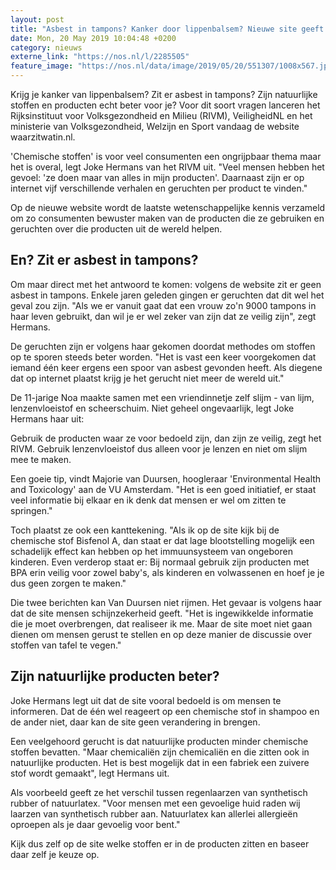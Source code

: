 ```yaml
---
layout: post
title: "Asbest in tampons? Kanker door lippenbalsem? Nieuwe site geeft antwoord"
date: Mon, 20 May 2019 10:04:48 +0200
category: nieuws
externe_link: "https://nos.nl/l/2285505"
feature_image: "https://nos.nl/data/image/2019/05/20/551307/1008x567.jpg"
---
```


<p>Krijg je kanker van lippenbalsem? Zit er asbest in tampons? Zijn natuurlijke stoffen en producten echt beter voor je? Voor dit soort vragen lanceren het Rijksinstituut voor Volksgezondheid en Milieu (RIVM), VeiligheidNL en het ministerie van Volksgezondheid, Welzijn en Sport vandaag de website waarzitwatin.nl.</p>
<p>'Chemische stoffen' is voor veel consumenten een ongrijpbaar thema maar het is overal, legt Joke Hermans van het RIVM uit. "Veel mensen hebben het gevoel: 'ze doen maar van alles in mijn producten'. Daarnaast zijn er op internet vijf verschillende verhalen en geruchten per product te vinden."</p>
<p>Op de nieuwe website wordt de laatste wetenschappelijke kennis verzameld om zo consumenten bewuster maken van de producten die ze gebruiken en geruchten over die producten uit de wereld helpen.</p>
<h2>En? Zit er asbest in tampons?</h2>
<p>Om maar direct met het antwoord te komen: volgens de website zit er geen asbest in tampons. Enkele jaren geleden gingen er geruchten dat dit wel het geval zou zijn. "Als we er vanuit gaat dat een vrouw zo'n 9000 tampons in haar leven gebruikt, dan wil je er wel zeker van zijn dat ze veilig zijn", zegt Hermans.</p>
<p>De geruchten zijn er volgens haar gekomen doordat methodes om stoffen op te sporen steeds beter worden. "Het is vast een keer voorgekomen dat iemand één keer ergens een spoor van asbest gevonden heeft. Als diegene dat op internet plaatst krijg je het gerucht niet meer de wereld uit."</p>
<p>De 11-jarige Noa maakte samen met een vriendinnetje zelf slijm - van lijm, lenzenvloeistof en scheerschuim. Niet geheel ongevaarlijk, legt Joke Hermans haar uit:</p>
<p>Gebruik de producten waar ze voor bedoeld zijn, dan zijn ze veilig, zegt het RIVM. Gebruik lenzenvloeistof dus alleen voor je lenzen en niet om slijm mee te maken.</p>
<p>Een goeie tip, vindt Majorie van Duursen, hoogleraar 'Environmental Health and Toxicology' aan de VU Amsterdam. "Het is een goed initiatief, er staat veel informatie bij elkaar en ik denk dat mensen er wel om zitten te springen."</p>
<p>Toch plaatst ze ook een kanttekening. "Als ik op de site kijk bij de chemische stof Bisfenol A, dan staat er dat lage blootstelling mogelijk een schadelijk effect kan hebben op het immuunsysteem van ongeboren kinderen. Even verderop staat er: Bij normaal gebruik zijn producten met BPA erin veilig voor zowel baby's, als kinderen en volwassenen en hoef je je dus geen zorgen te maken."</p>
<p>Die twee berichten kan Van Duursen niet rijmen. Het gevaar is volgens haar dat de site mensen schijnzekerheid geeft. "Het is ingewikkelde informatie die je moet overbrengen, dat realiseer ik me. Maar de site moet niet gaan dienen om mensen gerust te stellen en op deze manier de discussie over stoffen van tafel te vegen."</p>
<h2>Zijn natuurlijke producten beter?</h2>
<p>Joke Hermans legt uit dat de site vooral bedoeld is om mensen te informeren. Dat de één wel reageert op een chemische stof in shampoo en de ander niet, daar kan de site geen verandering in brengen.</p>
<p>Een veelgehoord gerucht is dat natuurlijke producten minder chemische stoffen bevatten. "Maar chemicaliën zijn chemicaliën en die zitten ook in natuurlijke producten. Het is best mogelijk dat in een fabriek een zuivere stof wordt gemaakt", legt Hermans uit.</p>
<p>Als voorbeeld geeft ze het verschil tussen regenlaarzen van synthetisch rubber of natuurlatex. "Voor mensen met een gevoelige huid raden wij laarzen van synthetisch rubber aan. Natuurlatex kan allerlei allergieën oproepen als je daar gevoelig voor bent."</p>
<p>Kijk dus zelf op de site welke stoffen er in de producten zitten en baseer daar zelf je keuze op.</p>
